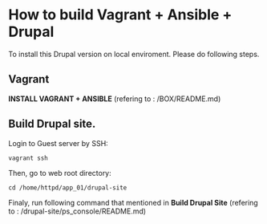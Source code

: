 # How to build Vagrant + Ansible + Drupal

To install this Drupal version on local enviroment. Please do following steps.

## Vagrant

**INSTALL VAGRANT + ANSIBLE** (refering to : /BOX/README.md)

## Build Drupal site.

Login to Guest server by SSH:
```
vagrant ssh
```
Then, go to web root directory:
```
cd /home/httpd/app_01/drupal-site
```

Finaly, run following command that mentioned in **Build Drupal Site** (refering to : /drupal-site/ps_console/README.md)
